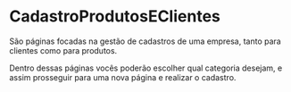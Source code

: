 # CadastroProdutosEClientes 

São páginas focadas na gestão de cadastros de uma empresa, tanto para clientes como para produtos.

Dentro dessas páginas vocês poderão escolher qual categoria desejam, e assim prosseguir para uma nova página e realizar o cadastro.
